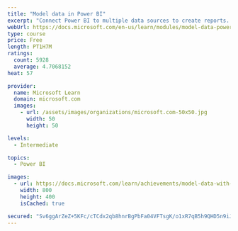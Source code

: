 ```yaml
---
title: "Model data in Power BI"
excerpt: "Connect Power BI to multiple data sources to create reports. Define the relationship between your data sources."
webUrl: https://docs.microsoft.com/en-us/learn/modules/model-data-power-bi/
type: course
price: Free
length: PT1H7M
ratings:
  count: 5928
  average: 4.7068152
heat: 57

provider:
  name: Microsoft Learn
  domain: microsoft.com
  images:
    - url: /assets/images/organizations/microsoft.com-50x50.jpg
      width: 50
      height: 50

levels:
  - Intermediate

topics:
  - Power BI

images:
  - url: https://docs.microsoft.com/learn/achievements/model-data-with-power-bi-desktop-social.png
    width: 800
    height: 400
    isCached: true

secured: "Sv6ggArZeZ+5KFc/cTCdx2qb8hnrBgPbFa04VFTsgK/o1xR7qB5h9QHD5n9iJ8QHbsmieT0yPLdv2YUVNmyZbVFFvGpC5QX3ZtQYKMwzdWiZBCI5383WgnnmYGq6Zj/2fvzOH5ncGzD9p/aVkpZjzsGw8JzmysgtbW7jx6oj7XfxRlyFkxiuSbJxfi/qwAW3MDxIK8EHbxMaFRL/lV587fGvljpMskIm/e7IecQUY3WpRHno1mIcy93bj++AmT8dfl8/39X1mAQ90xJi+g84GX0uWkRt+MYUoR3Z3p3KoDR9M2cjtVffCqg5q1MMtXT59hAMELxvYH2sFL7lS6S78IrTAQOIfDE61OKuL0zHR2lN3gd0JuIdduJPJAzvwYlUxQmuKVvvnllxJI87uu1el+TXu+xGhe3GVVlrAcDzkmg=;DMNx6cInTWlAiOppIS3Pow=="
---
```



